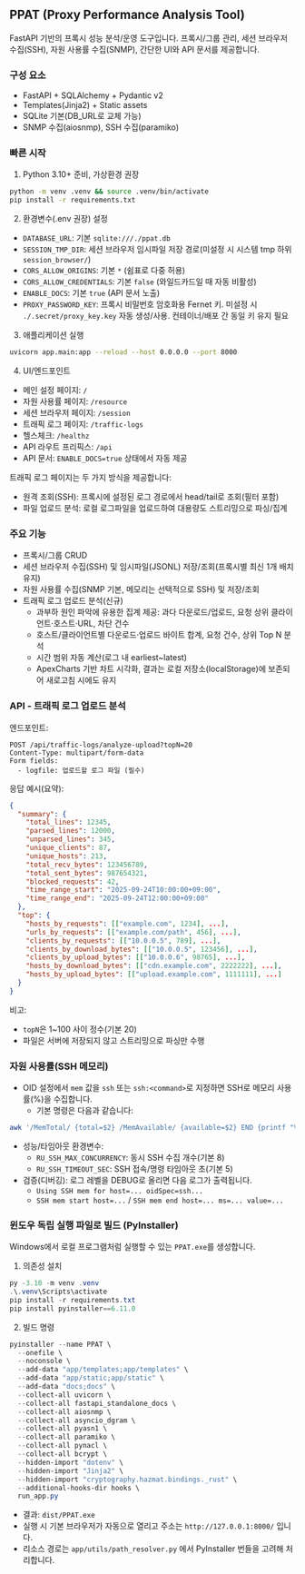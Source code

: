 ## PPAT (Proxy Performance Analysis Tool)

FastAPI 기반의 프록시 성능 분석/운영 도구입니다. 프록시/그룹 관리, 세션 브라우저 수집(SSH), 자원 사용률 수집(SNMP), 간단한 UI와 API 문서를 제공합니다.

### 구성 요소
- FastAPI + SQLAlchemy + Pydantic v2
- Templates(Jinja2) + Static assets
- SQLite 기본(DB_URL로 교체 가능)
- SNMP 수집(aiosnmp), SSH 수집(paramiko)

### 빠른 시작
1) Python 3.10+ 준비, 가상환경 권장
```bash
python -m venv .venv && source .venv/bin/activate
pip install -r requirements.txt
```

2) 환경변수(.env 권장) 설정
- `DATABASE_URL`: 기본 `sqlite:///./ppat.db`
- `SESSION_TMP_DIR`: 세션 브라우저 임시파일 저장 경로(미설정 시 시스템 tmp 하위 `session_browser/`)
- `CORS_ALLOW_ORIGINS`: 기본 `*` (쉼표로 다중 허용)
- `CORS_ALLOW_CREDENTIALS`: 기본 `false` (와일드카드일 때 자동 비활성)
- `ENABLE_DOCS`: 기본 `true` (API 문서 노출)
- `PROXY_PASSWORD_KEY`: 프록시 비밀번호 암호화용 Fernet 키. 미설정 시 `./.secret/proxy_key.key` 자동 생성/사용. 컨테이너/배포 간 동일 키 유지 필요

3) 애플리케이션 실행
```bash
uvicorn app.main:app --reload --host 0.0.0.0 --port 8000
```

4) UI/엔드포인트
- 메인 설정 페이지: `/`
- 자원 사용률 페이지: `/resource`
- 세션 브라우저 페이지: `/session`
- 트래픽 로그 페이지: `/traffic-logs`
- 헬스체크: `/healthz`
- API 라우트 프리픽스: `/api`
- API 문서: `ENABLE_DOCS=true` 상태에서 자동 제공

트래픽 로그 페이지는 두 가지 방식을 제공합니다:
- 원격 조회(SSH): 프록시에 설정된 로그 경로에서 head/tail로 조회(필터 포함)
- 파일 업로드 분석: 로컬 로그파일을 업로드하여 대용량도 스트리밍으로 파싱/집계

### 주요 기능
- 프록시/그룹 CRUD
- 세션 브라우저 수집(SSH) 및 임시파일(JSONL) 저장/조회(프록시별 최신 1개 배치 유지)
- 자원 사용률 수집(SNMP 기본, 메모리는 선택적으로 SSH) 및 저장/조회
- 트래픽 로그 업로드 분석(신규)
  - 과부하 원인 파악에 유용한 집계 제공: 과다 다운로드/업로드, 요청 상위 클라이언트·호스트·URL, 차단 건수
  - 호스트/클라이언트별 다운로드·업로드 바이트 합계, 요청 건수, 상위 Top N 분석
  - 시간 범위 자동 계산(로그 내 earliest~latest)
  - ApexCharts 기반 차트 시각화, 결과는 로컬 저장소(localStorage)에 보존되어 새로고침 시에도 유지

### API - 트래픽 로그 업로드 분석

엔드포인트:

```
POST /api/traffic-logs/analyze-upload?topN=20
Content-Type: multipart/form-data
Form fields:
  - logfile: 업로드할 로그 파일 (필수)
```

응답 예시(요약):

```json
{
  "summary": {
    "total_lines": 12345,
    "parsed_lines": 12000,
    "unparsed_lines": 345,
    "unique_clients": 87,
    "unique_hosts": 213,
    "total_recv_bytes": 123456789,
    "total_sent_bytes": 987654321,
    "blocked_requests": 42,
    "time_range_start": "2025-09-24T10:00:00+09:00",
    "time_range_end": "2025-09-24T12:00:00+09:00"
  },
  "top": {
    "hosts_by_requests": [["example.com", 1234], ...],
    "urls_by_requests": [["example.com/path", 456], ...],
    "clients_by_requests": [["10.0.0.5", 789], ...],
    "clients_by_download_bytes": [["10.0.0.5", 123456], ...],
    "clients_by_upload_bytes": [["10.0.0.6", 98765], ...],
    "hosts_by_download_bytes": [["cdn.example.com", 2222222], ...],
    "hosts_by_upload_bytes": [["upload.example.com", 1111111], ...]
  }
}
```

비고:
- `topN`은 1~100 사이 정수(기본 20)
- 파일은 서버에 저장되지 않고 스트리밍으로 파싱만 수행

### 자원 사용률(SSH 메모리)
- OID 설정에서 `mem` 값을 `ssh` 또는 `ssh:<command>`로 지정하면 SSH로 메모리 사용률(%)을 수집합니다.
  - 기본 명령은 다음과 같습니다:
```bash
awk '/MemTotal/ {total=$2} /MemAvailable/ {available=$2} END {printf "%.0f", 100 - (available / total * 100)}' /proc/meminfo
```
- 성능/타임아웃 환경변수:
  - `RU_SSH_MAX_CONCURRENCY`: 동시 SSH 수집 개수(기본 8)
  - `RU_SSH_TIMEOUT_SEC`: SSH 접속/명령 타임아웃 초(기본 5)
- 검증(디버깅): 로그 레벨을 DEBUG로 올리면 다음 로그가 출력됩니다.
  - `Using SSH mem for host=... oidSpec=ssh...`
  - `SSH mem start host=...` / `SSH mem end host=... ms=... value=...`

### 윈도우 독립 실행 파일로 빌드 (PyInstaller)

Windows에서 로컬 프로그램처럼 실행할 수 있는 `PPAT.exe`를 생성합니다.

1) 의존성 설치
```powershell
py -3.10 -m venv .venv
.\.venv\Scripts\activate
pip install -r requirements.txt
pip install pyinstaller==6.11.0
```

2) 빌드 명령
```powershell
pyinstaller --name PPAT \
  --onefile \
  --noconsole \
  --add-data "app/templates;app/templates" \
  --add-data "app/static;app/static" \
  --add-data "docs;docs" \
  --collect-all uvicorn \
  --collect-all fastapi_standalone_docs \
  --collect-all aiosnmp \
  --collect-all asyncio_dgram \
  --collect-all pyasn1 \
  --collect-all paramiko \
  --collect-all pynacl \
  --collect-all bcrypt \
  --hidden-import "dotenv" \
  --hidden-import "Jinja2" \
  --hidden-import "cryptography.hazmat.bindings._rust" \
  --additional-hooks-dir hooks \
  run_app.py
```

- 결과: `dist/PPAT.exe`
- 실행 시 기본 브라우저가 자동으로 열리고 주소는 `http://127.0.0.1:8000/` 입니다.
- 리소스 경로는 `app/utils/path_resolver.py` 에서 PyInstaller 번들을 고려해 처리합니다.
